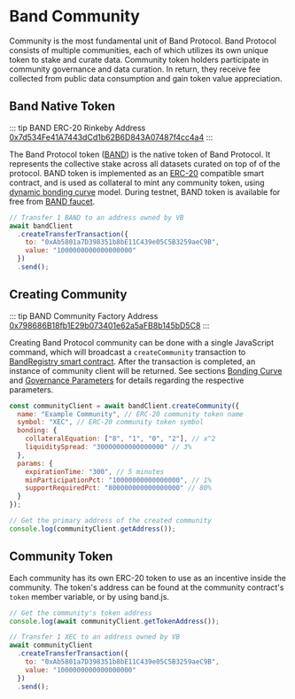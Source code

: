 # Band Community

Community is the most fundamental unit of Band Protocol. Band Protocol consists of multiple communities, each of which utilizes its own unique token to stake and curate data. Community token holders participate in community governance and data curation. In return, they receive fee collected from public data consumption and gain token value appreciation.

## Band Native Token

::: tip BAND ERC-20 Rinkeby Address
[0x7d534Fe41A7443dCd1b62B6D843A07487f4cc4a4](https://rinkeby.etherscan.io/token/0x7d534Fe41A7443dCd1b62B6D843A07487f4cc4a4)
:::

The Band Protocol token ([BAND](https://rinkeby.etherscan.io/token/0xD6aE8250b8348C94847280928c79fb3b63cA453e)) is the native token of Band Protocol. It represents the collective stake across all datasets curated on top of of the protocol. BAND token is implemented as an [ERC-20](https://eips.ethereum.org/EIPS/eip-20) compatible smart contract, and is used as collateral to mint any community token, using [dynamic bonding curve](/docs/bonding-curve.md) model. During testnet, BAND token is available for free from [BAND faucet](https://faucet.bandprotocol.com).

```javascript
// Transfer 1 BAND to an address owned by VB
await bandClient
  .createTransferTransaction({
    to: "0xAb5801a7D398351b8bE11C439e05C5B3259aeC9B",
    value: "1000000000000000000"
  })
  .send();
```

## Creating Community

::: tip BAND Community Factory Address
[0x798686B18fb1E29b073401e62a5aFB8b145bD5C8](https://rinkeby.etherscan.io/address/0x798686B18fb1E29b073401e62a5aFB8b145bD5C8)
:::

Creating Band Protocol community can be done with a single JavaScript command, which will broadcast a `createCommunity` transaction to [BandRegistry smart contract](https://rinkeby.etherscan.io/address/0x798686B18fb1E29b073401e62a5aFB8b145bD5C8#writeContract). After the transaction is completed, an instance of community client will be returned. See sections [Bonding Curve](/docs/bonding-curve.md) and [Governance Parameters](/docs/parameters.md) for details regarding the respective parameters.

```javascript
const communityClient = await bandClient.createCommunity({
  name: "Example Community", // ERC-20 community token name
  symbol: "XEC", // ERC-20 community token symbol
  bonding: {
    collateralEquation: ["8", "1", "0", "2"], // x^2
    liquiditySpread: "30000000000000000" // 3%
  },
  params: {
    expirationTime: "300", // 5 minutes
    minParticipationPct: "10000000000000000", // 1%
    supportRequiredPct: "800000000000000000" // 80%
  }
});

// Get the primary address of the created community
console.log(communityClient.getAddress());
```

## Community Token

Each community has its own ERC-20 token to use as an incentive inside the community. The token's address can be found at the community contract's `token` member variable, or by using band.js.

```javascript
// Get the community's token address
console.log(await communityClient.getTokenAddress());

// Transfer 1 XEC to an address owned by VB
await communityClient
  .createTransferTransaction({
    to: "0xAb5801a7D398351b8bE11C439e05C5B3259aeC9B",
    value: "1000000000000000000"
  })
  .send();
```

<!--
## Bonding Curve

Band Protocol integrates the concept of [dynamic bonding curve](https://medium.com/@simondlr/tokens-2-0-curved-token-bonding-in-curation-markets-1764a2e0bee5) into every community. During community creation, the creator specifies two parameters related to bonding curve.

### Collateral Equation

Collateral equation defines the relationship between the current community token supply and the total BAND token collateralized in the system.

### Liquidity Spread

TODO

## Governance Parameters

Governance Parameters are

```javascript
// Propose a transaction to adjust bonding curve liquidity spread
await communityClient.createProposeTransaction({
  reason: "The current 3% spread is too high; let's adjust to 1%",
  keys: ["bonding:liquidity_spread"],
  values: ["10000000000000000"] // 1%
});

// Vote for an existing proposal
await communityClient.createVoteTransaction({
  proposalId: 1, // The unique ID of the proposal, found from transacion log
  yesVote: 100, // Amount of token allocated to vote for YES
  noVote: 0 // Amount of token allocated to vote for NO
});
```

## Dele

## Next Steps -->
